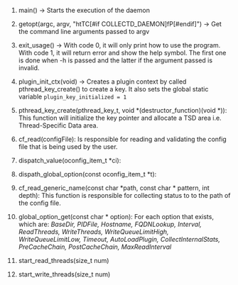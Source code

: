 1. main() -> Starts the execution of the daemon
   
2. getopt(argc, argv, "htTC[#if COLLECTD_DAEMON]fP[#endif]") -> Get the command line arguments passed to argv
   
3. exit_usage() -> With code 0, it will only print how to use the program. With code 1, it will return error and show the help symbol. The first one is done when -h is passed and the latter if the argument passed is invalid.
   
4. plugin_init_ctx(void) -> Creates a plugin context by called pthread_key_create() to create a key. It also sets the global static variable `plugin_key_initialized = 1`
   
5. pthread_key_create(pthread_key_t, void \*(destructor_function)(void \*)): This function will initialize the key pointer and allocate a TSD area i.e. Thread-Specific Data area.
   
6. cf_read(configFile): Is responsible for reading and validating the config file that is being used by the user.
   
7. dispatch_value(oconfig_item_t \*ci): 
8. dispath_global_option(const oconfig_item_t \*t):
   
7. cf_read_generic_name(const char \*path, const char \* pattern, int depth): This function is responsible for collecting status to to the path of the config file.
   
8. global_option_get(const char \* option): For each option that exists, which are: *BaseDir, PIDFile, Hostname, FQDNLookup, Interval, ReadThreads, WriteThreads, WriteQueueLimitHigh, WriteQueueLimitLow, Timeout, AutoLoadPlugin, CollectInternalStats, PreCacheChain, PostCacheChain, MaxReadInterval*
9. start_read_threads(size_t num)
10. start_write_threads(size_t num)